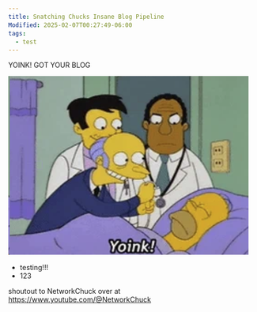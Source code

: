 ```yaml
---
title: Snatching Chucks Insane Blog Pipeline
Modified: 2025-02-07T00:27:49-06:00
tags:
  - test
---
```

YOINK! GOT YOUR BLOG

![](/images/Pasted-image-20250206182242.png)

- testing!!!
- 123

shoutout to NetworkChuck over at https://www.youtube.com/@NetworkChuck
